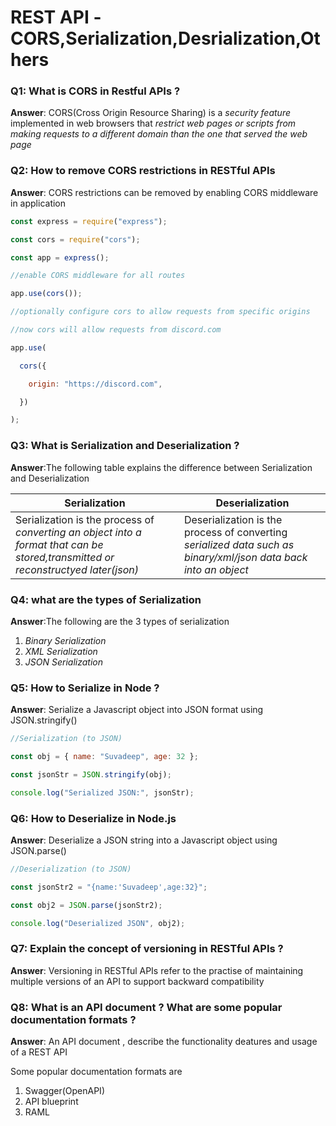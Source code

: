 # REST API -CORS,Serialization,Desrialization,Others

### Q1: What is CORS in Restful APIs ? 

**Answer**: CORS(Cross Origin Resource Sharing) is a *security feature* implemented in web browsers that *restrict web pages or scripts from making requests to a different domain than the one that served the web page*

### Q2: How to remove CORS restrictions in RESTful APIs 

**Answer**: CORS restrictions can be removed by enabling CORS middleware in application

```javascript
const express = require("express");

const cors = require("cors");

const app = express();

//enable CORS middleware for all routes

app.use(cors());

//optionally configure cors to allow requests from specific origins

//now cors will allow requests from discord.com

app.use(

  cors({

​    origin: "https://discord.com",

  })

);
```

### Q3: What is Serialization and Deserialization ? 

**Answer**:The following table explains the difference between Serialization and Deserialization

| Serialization                                                | Deserialization                                              |
| ------------------------------------------------------------ | ------------------------------------------------------------ |
| Serialization is the process of *converting an object into a format that can be stored,transmitted or reconstructyed later(json)* | Deserialization is the process of converting *serialized data such as binary/xml/json data back into an object* |



### Q4: what are the types of Serialization 

**Answer**:The following are the 3 types of serialization 

1. *Binary Serialization*
2. *XML Serialization*
3. *JSON Serialization*

### Q5: How to Serialize in Node ? 

**Answer**: Serialize a Javascript object into JSON format using JSON.stringify()

```javascript
//Serialization (to JSON)

const obj = { name: "Suvadeep", age: 32 };

const jsonStr = JSON.stringify(obj);

console.log("Serialized JSON:", jsonStr);


```

### Q6: How to Deserialize in Node.js

**Answer**: Deserialize a JSON string into a Javascript object using JSON.parse()

```javascript
//Deserialization (to JSON)

const jsonStr2 = "{name:'Suvadeep',age:32}";

const obj2 = JSON.parse(jsonStr2);

console.log("Deserialized JSON", obj2);
```

### Q7: Explain the concept of versioning in RESTful APIs ? 

**Answer**: Versioning  in RESTful APIs refer to the practise of maintaining multiple versions of an API to support backward compatibility  

### Q8: What is an API document ? What are some popular documentation formats ? 

**Answer**: An API document , describe the functionality deatures and usage of a REST API

Some popular documentation formats are

1. Swagger(OpenAPI)
2. API blueprint
3. RAML